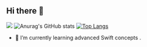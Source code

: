 ## Hi there 👋

![](https://komarev.com/ghpvc/?username=Kusk24)
![Anurag's GitHub stats](https://github-readme-stats.vercel.app/api?username=Kusk24&show_icons=true&theme=radical)
[![Top Langs](https://github-readme-stats.vercel.app/api/top-langs/?username=Kusk&layout=pie)](https://github.com/anuraghazra/github-readme-stats)

- 🌱 I’m currently learning advanced Swift concepts .

<!--

[![Kusk24's GitHub stats](https://github-readme-stats.vercel.app/api?username=Kusk24)](https://github.com/anuraghazra/github-readme-stats)

**Kusk24/Kusk24** is a ✨ _special_ ✨ repository because its `README.md` (this file) appears on your GitHub profile.

Here are some ideas to get you started:

- 🔭 I’m currently working on ...
- 🌱 I’m currently learning ...
- 👯 I’m looking to collaborate on ...
- 🤔 I’m looking for help with ...
- 💬 Ask me about ...
- 📫 How to reach me: ...
- 😄 Pronouns: ...
- ⚡ Fun fact: ...
-->
